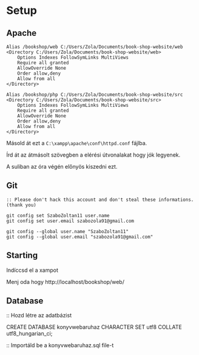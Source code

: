 # Setup

## Apache

```
Alias /bookshop/web C:/Users/Zola/Documents/book-shop-website/web
<Directory C:/Users/Zola/Documents/book-shop-website/web>
    Options Indexes FollowSymLinks MultiViews
    Require all granted
    AllowOverride None
    Order allow,deny
    Allow from all
</Directory>

Alias /bookshop/php C:/Users/Zola/Documents/book-shop-website/src
<Directory C:/Users/Zola/Documents/book-shop-website/src>
    Options Indexes FollowSymLinks MultiViews
    Require all granted
    AllowOverride None
    Order allow,deny
    Allow from all
</Directory>
```

Másold át ezt a `C:\xampp\apache\conf\httpd.conf` fájlba.

Írd át az átmásolt szövegben a elérési útvonalakat hogy jók legyenek.

A suliban az óra végén előnyös kiszedni ezt.

## Git

```batch
:: Please don't hack this account and don't steal these informations. (thank you)

git config set SzaboZoltan11 user.name
git config set user.email szabozola91@gmail.com

git config --global user.name "SzaboZoltan11"
git config --global user.email "szabozola91@gmail.com"

```

## Starting

Indíccsd el a xampot

Menj oda hogy http://localhost/bookshop/web/

## Database

:: Hozd létre az adatbázist

CREATE DATABASE konyvwebaruhaz
CHARACTER SET utf8
COLLATE utf8_hungarian_ci;

:: Importáld be a konyvwebaruhaz.sql file-t
